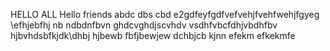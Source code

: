 HELLO ALL 
Hello friends 
abdc dbs cbd
e2gdfeyfgdfvefvehjfvehfwehjfgyeg
\efhjebfhj
nb ndbdnfbvn
ghdcvghdjscvhdv vsdhfvbcfdhjvbdhfbv
hjbvhdsbfkjdk\dhbj
hjbewb
fbfjbewjew
dchbjcb
kjnn
efekm
efkekmfe

